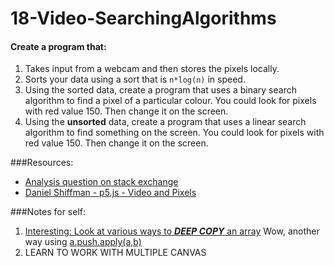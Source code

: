# 18-Video-SearchingAlgorithms

#### Create a program that:
1. Takes input from a webcam and then stores the pixels locally.
2. Sorts your data using a sort that is ```n*log(n)``` in speed.
3. Using the sorted data, create a program that uses a binary search algorithm to find a pixel of a particular colour. You could look for pixels with red value 150. Then change it on the screen.
4. Using the **unsorted** data, create a program that uses a linear search algorithm to find something on the screen.  You could look for pixels with red value 150. Then change it on the screen.

###Resources:
* [Analysis question on stack exchange](http://softwareengineering.stackexchange.com/questions/204260/why-is-binary-search-which-needs-sorted-data-considered-better-than-linear-sear)
* [Daniel Shiffman - p5.js - Video and Pixels](https://www.youtube.com/playlist?list=PLRqwX-V7Uu6aKKsDHZdDvN6oCJ2hRY_Ig)

###Notes for self:
1. [Interesting: Look at various ways to ***DEEP COPY*** an array](http://stackoverflow.com/a/23536726) 
Wow, another way using [a.push.apply(a,b)](http://stackoverflow.com/a/1374131)
2. LEARN TO WORK WITH MULTIPLE CANVAS 

